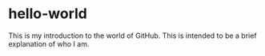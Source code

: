 # hello-world
This is my introduction to the world of GitHub.
This is intended to be a brief explanation of who I am.
